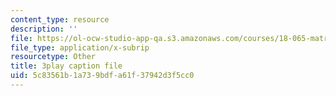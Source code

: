 ```yaml
---
content_type: resource
description: ''
file: https://ol-ocw-studio-app-qa.s3.amazonaws.com/courses/18-065-matrix-methods-in-data-analysis-signal-processing-and-machine-learning-spring-2018/5c83561b1a739bdfa61f37942d3f5cc0_ZUU57Q3CFOU.srt
file_type: application/x-subrip
resourcetype: Other
title: 3play caption file
uid: 5c83561b-1a73-9bdf-a61f-37942d3f5cc0
---
```

